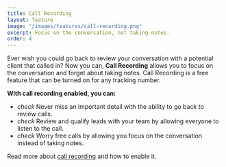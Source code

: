 ```yaml
---
title: Call Recording
layout: feature
image: "/images/features/call-recording.png"
excerpt: Focus on the conversation, not taking notes.
order: 4
---
```


Ever wish you could go back to review your conversation with a potential client that called in? Now you can, <strong>Call Recording</strong> allows you to focus on the conversation and forget about taking notes. Call Recording is a free feature that can be turned on for any tracking number. 

<strong>With call recording enabled, you can:</strong>

<ul class="list-unstyled features-list">
	<li><i class="material-icons text-success">check</i> Never miss an important detail with the ability to go back to review calls.</li>
	<li><i class="material-icons text-success">check</i> Review and qualify leads with your team by allowing everyone to listen to the call.</li>
	<li><i class="material-icons text-success">check</i> Worry free calls by allowing you focus on the conversation instead of taking notes.</li>
</ul>

Read more about <a href="https://app.calltracker.io/help/article/call-recording-legal/">call recording</a> and how to enable it. 
